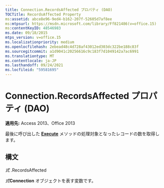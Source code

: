 ```yaml
---
title: Connection.RecordsAffected プロパティ (DAO)
TOCTitle: RecordsAffected Property
ms:assetid: abce8e96-9ed4-b162-207f-52605d7af8ee
ms:mtpsurl: https://msdn.microsoft.com/library/Ff821486(v=office.15)
ms:contentKeyID: 48546983
ms.date: 09/18/2015
mtps_version: v=office.15
ms.localizationpriority: medium
ms.openlocfilehash: 2ebead48c4d728af43012ed303dc322be188c83f
ms.sourcegitcommit: a1d9041c20256616c9c183f7d1049142a7ac6991
ms.translationtype: MT
ms.contentlocale: ja-JP
ms.lasthandoff: 09/24/2021
ms.locfileid: "59581695"
---
```

# <a name="connectionrecordsaffected-property-dao"></a>Connection.RecordsAffected プロパティ (DAO)


**適用先:** Access 2013、Office 2013

最後に呼び出した **[Execute](connection-execute-method-dao.md)** メソッドの処理対象となったレコードの数を取得します。

## <a name="syntax"></a>構文

*式* .RecordsAffected

*式***Connection** オブジェクトを表す変数です。

